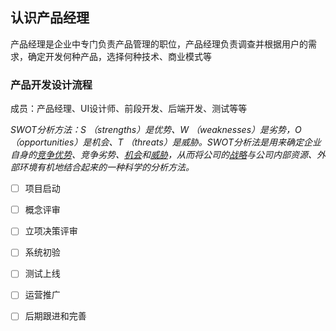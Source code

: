 ## 认识产品经理

产品经理是企业中专门负责产品管理的职位，产品经理负责调查并根据用户的需求，确定开发何种产品，选择何种技术、商业模式等

### 产品开发设计流程

成员：产品经理、UI设计师、前段开发、后端开发、测试等等

_SWOT分析方法：S （strengths）是优势、W （weaknesses）是劣势，O （opportunities）是机会、T （threats）是威胁。SWOT分析法是用来确定企业自身的_[_竞争优势_](http://baike.baidu.com/item/竞争优势/80963)_、竞争劣势、_[_机会_](http://baike.baidu.com/item/机会/32684)_和_[_威胁_](http://baike.baidu.com/item/威胁/39922)_，从而将公司的_[_战略_](http://baike.baidu.com/item/战略/1210606)_与公司内部资源、外部环境有机地结合起来的一种科学的分析方法。_

* [ ] 项目启动
* [ ] 概念评审
* [ ] 立项决策评审
* [ ] 系统初验
* [ ] 测试上线
* [ ] 运营推广
* [ ] 后期跟进和完善



#### 



